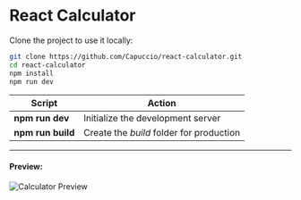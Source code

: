 # React Calculator

Clone the project to use it locally:

```sh
git clone https://github.com/Capuccio/react-calculator.git
cd react-calculator
npm install
npm run dev
```

| Script | Action |
| ------ | ------ |
| **npm run dev** | Initialize the development server |
| **npm run build** | Create the *build* folder for production |

---

#### Preview:
![Calculator Preview](https://i.pinimg.com/564x/3e/82/83/3e8283a6214c60bb4ed730954116bdd1.jpg)

